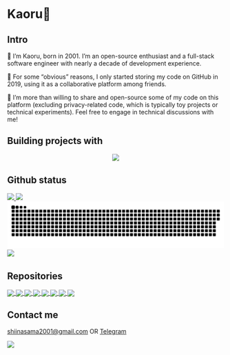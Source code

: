 # Kaoru🤞

## Intro

👋 I’m Kaoru, born in 2001. I’m an open-source enthusiast and a full-stack software engineer with nearly a decade of development experience.

🌟 For some “obvious” reasons, I only started storing my code on GitHub in 2019, using it as a collaborative platform among friends.

🚀 I’m more than willing to share and open-source some of my code on this platform (excluding privacy-related code, which is typically toy projects or technical experiments). Feel free to engage in technical discussions with me!

## Building projects with

<div align=center>
<img
  src="https://skillicons.dev/icons?theme=dark&perline=9&i=cpp,ts,cs,rust,py,java,vue,electron,qt,docker,nodejs,linux,clion,vscode,visualstudio,github,mysql,sqlite"
/>
</div>

## Github status

<a href="">
    <img height=160px
         src="https://github-readme-stats.vercel.app/api?username=SHIINASAMA&count_private=true&show_icons=true&theme=vue" />
</a>
<a href="">
    <img height=160px
         src="https://github-readme-stats.vercel.app/api/top-langs/?username=SHIINASAMA&hide=cmake,v&layout=compact" />
</a>

<picture>
  <source media="(prefers-color-scheme: dark)" srcset="https://raw.githubusercontent.com/shiinasama/shiinasama/output/github-snake-dark.svg" />
  <source media="(prefers-color-scheme: light)" srcset="https://raw.githubusercontent.com/shiinasama/shiinasama/output/github-snake.svg" />
  <img alt="github-snake" src="https://raw.githubusercontent.com/shiinasama/shiinasama/output/github-snake.svg" />
</picture>

<img src="https://github-profile-trophy.vercel.app/?username=SHIINASAMA&no-frame=true">

## Repositories

<a href="https://github.com/libsese/sese">
  <img align="center" src="https://github-readme-stats.vercel.app/api/pin/?username=libsese&repo=sese"/>
</a>

<a href="https://github.com/libsese/vcpkg-registry">
  <img align="center" src="https://github-readme-stats.vercel.app/api/pin/?username=libsese&repo=vcpkg-registry"/>
</a>

<a href="https://github.com/libsese/jvm">
  <img align="center" src="https://github-readme-stats.vercel.app/api/pin/?username=libsese&repo=jvm"/>
</a>

<a href="https://github.com/libsese/sese-db-gui">
  <img align="center" src="https://github-readme-stats.vercel.app/api/pin/?username=libsese&repo=sese-db-gui"/>
</a>

<a href="https://github.com/xmake-io/xmake">
  <img align="center" src="https://github-readme-stats.vercel.app/api/pin/?username=xmake-io&repo=xmake&show_owner=true"/>
</a>

<a href="https://github.com/SHIINASAMA/IOCP">
  <img align="center" src="https://github-readme-stats.vercel.app/api/pin/?username=SHIINASAMA&repo=IOCP"/>
</a>

<a href="https://github.com/hggq/paozhu">
  <img align="center" src="https://github-readme-stats.vercel.app/api/pin/?username=hggq&repo=paozhu&show_owner=true"/>
</a>

<a href="https://github.com/jnferguson/hpack-rfc7541">
  <img align="center" src="https://github-readme-stats.vercel.app/api/pin/?username=jnferguson&repo=hpack-rfc7541&show_owner=true"/>
</a>

## Contact me

<a href="shiinasama2001@gmail.com"> shiinasama2001@gmail.com </a> OR <a href="https://t.me/shiinasama">Telegram</a>

<img src="https://api.moedog.org/count/@shiinasama.readme"/>
